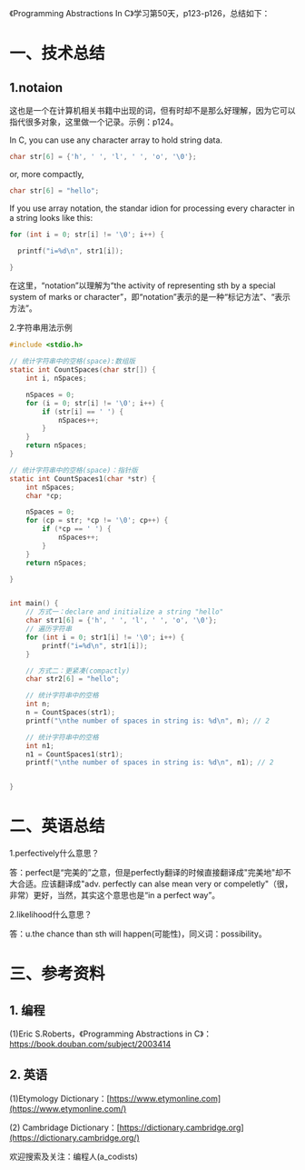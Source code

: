 《Programming Abstractions In C》学习第50天，p123-p126，总结如下：

# 一、技术总结

## 1.notaion

这也是一个在计算机相关书籍中出现的词，但有时却不是那么好理解，因为它可以指代很多对象，这里做一个记录。示例：p124。

In C, you can use any character array to hold string data.

```c
char str[6] = {'h', ' ', 'l', ' ', 'o', '\0'};
```

or, more compactly, 

```c
char str[6] = "hello";
```

If you use array notation, the standar idion for processing every character in a string looks like this:

```C
for (int i = 0; str[i] != '\0'; i++) {

  printf("i=%d\n", str1[i]);

}
```

在这里，“notation”以理解为“the activity of representing sth by a special system of marks or character”，即“notation”表示的是一种“标记方法”、“表示方法”。

2.字符串用法示例

```C
#include <stdio.h>

// 统计字符串中的空格(space):数组版
static int CountSpaces(char str[]) {
    int i, nSpaces;

    nSpaces = 0;
    for (i = 0; str[i] != '\0'; i++) {
        if (str[i] == ' ') {
            nSpaces++;
        }
    }
    return nSpaces;
}

// 统计字符串中的空格(space)：指针版
static int CountSpaces1(char *str) {
    int nSpaces;
    char *cp;

    nSpaces = 0;
    for (cp = str; *cp != '\0'; cp++) {
        if (*cp == ' ') {
            nSpaces++;
        }
    }
    return nSpaces;

}


int main() {
    // 方式一：declare and initialize a string "hello"
    char str1[6] = {'h', ' ', 'l', ' ', 'o', '\0'};
    // 遍历字符串
    for (int i = 0; str1[i] != '\0'; i++) {
        printf("i=%d\n", str1[i]);
    }

    // 方式二：更紧凑(compactly)
    char str2[6] = "hello";

    // 统计字符串中的空格
    int n;
    n = CountSpaces(str1);
    printf("\nthe number of spaces in string is: %d\n", n); // 2

    // 统计字符串中的空格
    int n1;
    n1 = CountSpaces1(str1);
    printf("\nthe number of spaces in string is: %d\n", n1); // 2


}

```

# 二、英语总结

1.perfectively什么意思？

答：perfect是“完美的”之意，但是perfectly翻译的时候直接翻译成"完美地"却不大合适。应该翻译成"adv. perfectly can alse mean very or compeletly"（很，非常）更好，当然，其实这个意思也是“in a perfect way”。

2.likelihood什么意思？

答：u.the chance than sth will happen(可能性)，同义词：possibility。

# 三、参考资料

## 1. 编程

(1)Eric S.Roberts，《Programming Abstractions in C》：https://book.douban.com/subject/2003414

## 2. 英语

(1)Etymology Dictionary：[https://www.etymonline.com](https://www.etymonline.com/)

(2) Cambridage Dictionary：[https://dictionary.cambridge.org](https://dictionary.cambridge.org/)

欢迎搜索及关注：编程人(a_codists)
